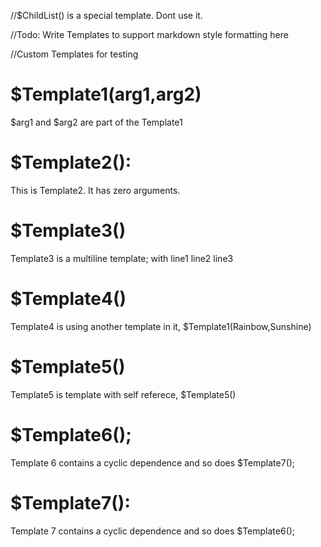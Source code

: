 //$ChildList() is a special template. Dont use it.

//Todo: Write Templates to support markdown style formatting here

//Custom Templates for testing

# $Template1(arg1,arg2)
$arg1 and $arg2 are part of the Template1
#

# $Template2():
This is Template2. It has zero arguments.
#

# $Template3()
Template3 is a multiline template;
with line1
line2
line3
#

# $Template4()
Template4 is using another template in it, $Template1(Rainbow,Sunshine)
#

# $Template5()
Template5 is template with self referece, $Template5() 
#

# $Template6();
Template 6 contains a cyclic dependence and so does $Template7();
#

# $Template7():
Template 7 contains a cyclic dependence and so does $Template6();
#